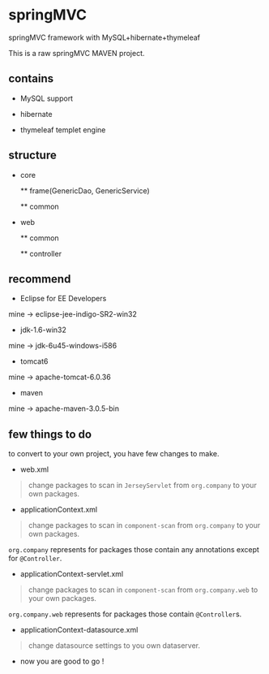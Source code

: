 # springMVC
springMVC framework with MySQL+hibernate+thymeleaf

This is a raw springMVC MAVEN project.

## contains

* MySQL support

* hibernate

* thymeleaf templet engine

## structure

* core

  ** frame(GenericDao, GenericService)

  ** common

* web

  ** common

  ** controller
  
## recommend

* Eclipse for EE Developers

mine -> eclipse-jee-indigo-SR2-win32

* jdk-1.6-win32

mine -> jdk-6u45-windows-i586

* tomcat6

mine -> apache-tomcat-6.0.36

* maven

mine -> apache-maven-3.0.5-bin

## few things to do

to convert to your own project, you have few changes to make.

* web.xml

> change packages to scan in `JerseyServlet` from `org.company` to your own packages.

* applicationContext.xml

> change packages to scan in `component-scan` from `org.company` to your own packages.

`org.company` represents for packages those contain any annotations except for `@Controller`.

* applicationContext-servlet.xml

> change packages to scan in `component-scan` from `org.company.web` to your own packages.

`org.company.web` represents for packages those contain `@Controller`s.

* applicationContext-datasource.xml

> change datasource settings to you own dataserver.

* now you are good to go !


